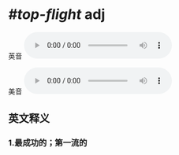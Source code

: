 # ***\#top-flight*** adj
英音
<audio src="./media/top-flight1_AAC.aac" controls="controls"></audio>

美音
<audio src="./media/top-flight2_AAC.aac" controls="controls"></audio>



  

英文释义
---
### 1.**最成功的；第一流的**  


